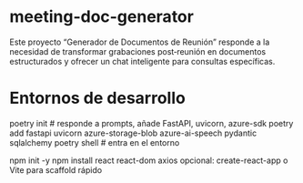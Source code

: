 # meeting-doc-generator
Este proyecto “Generador de Documentos de Reunión” responde a la necesidad de transformar grabaciones post‑reunión en documentos estructurados y ofrecer un chat inteligente para consultas específicas.

# Entornos de desarrollo
poetry init   # responde a prompts, añade FastAPI, uvicorn, azure-sdk
poetry add fastapi uvicorn azure-storage-blob azure-ai-speech pydantic sqlalchemy
poetry shell  # entra en el entorno


npm init -y
npm install react react-dom axios
opcional: create-react-app o Vite para scaffold rápido
